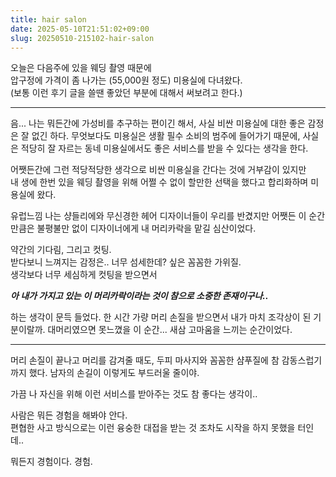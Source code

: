 ```yaml
---
title: hair salon
date: 2025-05-10T21:51:02+09:00
slug: 20250510-215102-hair-salon
---
```


오늘은 다음주에 있을 웨딩 촬영 때문에\
압구정에 가격이 좀 나가는 (55,000원 정도) 미용실에 다녀왔다.\
(보통 이런 후기 글을 쓸땐 좋았던 부분에 대해서 써보려고 한다.)

---

음... 나는 뭐든간에 가성비를 추구하는 편이긴 해서, 사실 비싼 미용실에 대한 좋은 감정은 잘 없긴 하다. 무엇보다도 미용실은 생활 필수 소비의 범주에 들어가기 때문에, 사실은 적당히 잘 자르는 동네 미용실에서도 좋은 서비스를 받을 수 있다는 생각을 한다.

어쨋든간에 그런 적당적당한 생각으로 비싼 미용실을 간다는 것에 거부감이 있지만\
내 생에 한번 있을 웨딩 촬영을 위해 어쩔 수 없이 할만한 선택을 했다고 합리화하며 미용실에 왔다.

유럽느낌 나는 샹들리에와 무신경한 헤어 디자이너들이 우리를 반겼지만 어쨋든 이 순간 만큼은 불평불만 없이 디자이너에게 내 머리카락을 맡길 심산이었다.

약간의 기다림, 그리고 컷팅.\
받다보니 느껴지는 감정은.. 너무 섬세한데? 싶은 꼼꼼한 가위질.\
생각보다 너무 세심하게 컷팅을 받으면서

***아 내가 가지고 있는 이 머리카락이라는 것이 참으로 소중한 존재이구나..***

하는 생각이 문득 들었다. 한 시간 가량 머리 손질을 받으면서 내가 마치 조각상이 된 기분이랄까. 대머리였으면 못느꼈을 이 순간... 새삼 고마움을 느끼는 순간이었다.

---

머리 손질이 끝나고 머리를 감겨줄 때도, 두피 마사지와 꼼꼼한 샴푸질에 참 감동스럽기까지 했다. 남자의 손길이 이렇게도 부드러울 줄이야.

가끔 나 자신을 위해 이런 서비스를 받아주는 것도 참 좋다는 생각이..

사람은 뭐든 경험을 해봐야 안다.\
편협한 사고 방식으로는 이런 융숭한 대접을 받는 것 조차도 시작을 하지 못했을 터인데..

뭐든지 경험이다. 경험.
